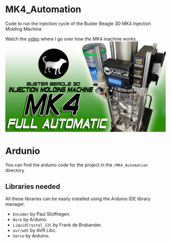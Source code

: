 # MK4_Automation
Code to run the injection cycle of the Buster Beagle 3D MK4 Injection Molding Machine

Watch the [video](https://youtu.be/S4sWyfVj5go) where I go over how the MK4 machine works. 
<img src="images/Main_copy.jpg">

# Ardunio
You can find the arduino code for the project in the `/MK4_Automation` directory

## Libraries needed

All these libraries can be easily installed using the Arduino IDE library manager.
- `Encoder` by Paul Stoffregen.
- `Wire` by Arduino.
- `LiquidCrystal_I2C` by Frank de Brabander.
- `avr/wdt` by AVR Libc.
- `Servo` by Arduino.
